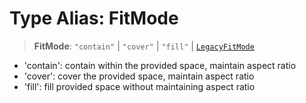 # Type Alias: FitMode

> **FitMode**: `"contain"` \| `"cover"` \| `"fill"` \| [`LegacyFitMode`](LegacyFitMode)

- 'contain': contain within the provided space, maintain aspect ratio
- 'cover': cover the provided space, maintain aspect ratio
- 'fill': fill provided space without maintaining aspect ratio
